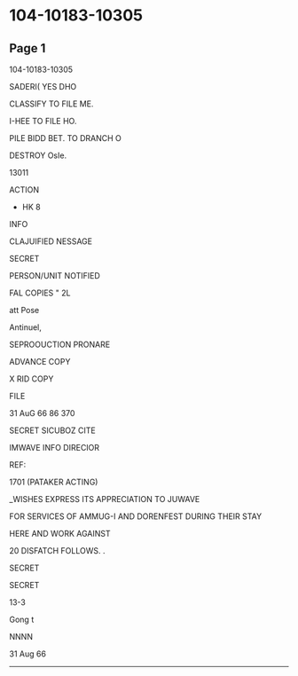 # 104-10183-10305

## Page 1

104-10183-10305

SADERI( YES DHO

CLASSIFY TO FILE ME.

I-HEE TO FILE HO.

PILE BIDD BET. TO DRANCH O

DESTROY OsIe.

13011

ACTION

- HK 8

INFO

CLAJUIFIED NESSAGE

SECRET

PERSON/UNIT NOTIFIED

FAL COPIES " 2L

att Pose

Antinuel,

SEPROOUCTION PRONARE

ADVANCE COPY

X RID COPY

FILE

31 AuG 66 86 370

SECRET SICUBOZ CITE

IMWAVE INFO DIRECIOR

REF:

1701 (PATAKER ACTING)

_WISHES EXPRESS ITS APPRECIATION TO JUWAVE

FOR SERVICES OF AMMUG-I AND DORENFEST DURING THEIR STAY

HERE AND WORK AGAINST

20 DISFATCH FOLLOWS. .

SECRET

SECRET

13-3

Gong t

NNNN

31 Aug 66

---

